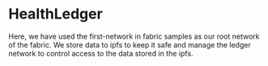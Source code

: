 # HealthLedger

Here, we have used the first-network in fabric samples as our root network of the fabric. We store data to ipfs to keep it safe and manage the ledger network to control access to the data stored in the ipfs.
